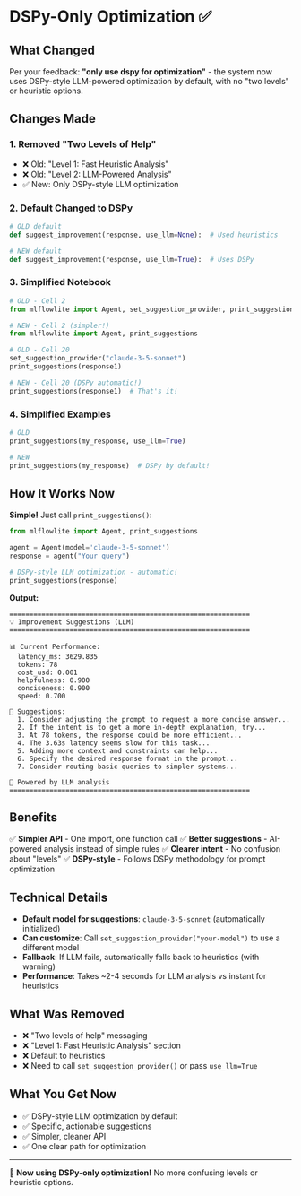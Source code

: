# DSPy-Only Optimization ✅

## What Changed

Per your feedback: **"only use dspy for optimization"** - the system now uses DSPy-style LLM-powered optimization by default, with no "two levels" or heuristic options.

## Changes Made

### 1. **Removed "Two Levels of Help"**
   - ❌ Old: "Level 1: Fast Heuristic Analysis"
   - ❌ Old: "Level 2: LLM-Powered Analysis"
   - ✅ New: Only DSPy-style LLM optimization

### 2. **Default Changed to DSPy**
   ```python
   # OLD default
   def suggest_improvement(response, use_llm=None):  # Used heuristics
   
   # NEW default
   def suggest_improvement(response, use_llm=True):  # Uses DSPy
   ```

### 3. **Simplified Notebook**
   ```python
   # OLD - Cell 2
   from mlflowlite import Agent, set_suggestion_provider, print_suggestions
   
   # NEW - Cell 2 (simpler!)
   from mlflowlite import Agent, print_suggestions
   ```

   ```python
   # OLD - Cell 20
   set_suggestion_provider("claude-3-5-sonnet")
   print_suggestions(response1)
   
   # NEW - Cell 20 (DSPy automatic!)
   print_suggestions(response1)  # That's it!
   ```

### 4. **Simplified Examples**
   ```python
   # OLD
   print_suggestions(my_response, use_llm=True)
   
   # NEW
   print_suggestions(my_response)  # DSPy by default!
   ```

## How It Works Now

**Simple!** Just call `print_suggestions()`:

```python
from mlflowlite import Agent, print_suggestions

agent = Agent(model='claude-3-5-sonnet')
response = agent("Your query")

# DSPy-style LLM optimization - automatic!
print_suggestions(response)
```

**Output:**
```
============================================================
💡 Improvement Suggestions (LLM)
============================================================

📊 Current Performance:
  latency_ms: 3629.835
  tokens: 78
  cost_usd: 0.001
  helpfulness: 0.900
  conciseness: 0.900
  speed: 0.700

🔧 Suggestions:
  1. Consider adjusting the prompt to request a more concise answer...
  2. If the intent is to get a more in-depth explanation, try...
  3. At 78 tokens, the response could be more efficient...
  4. The 3.63s latency seems slow for this task...
  5. Adding more context and constraints can help...
  6. Specify the desired response format in the prompt...
  7. Consider routing basic queries to simpler systems...

📝 Powered by LLM analysis
============================================================
```

## Benefits

✅ **Simpler API** - One import, one function call
✅ **Better suggestions** - AI-powered analysis instead of simple rules
✅ **Clearer intent** - No confusion about "levels"
✅ **DSPy-style** - Follows DSPy methodology for prompt optimization

## Technical Details

- **Default model for suggestions**: `claude-3-5-sonnet` (automatically initialized)
- **Can customize**: Call `set_suggestion_provider("your-model")` to use a different model
- **Fallback**: If LLM fails, automatically falls back to heuristics (with warning)
- **Performance**: Takes ~2-4 seconds for LLM analysis vs instant for heuristics

## What Was Removed

- ❌ "Two levels of help" messaging
- ❌ "Level 1: Fast Heuristic Analysis" section
- ❌ Default to heuristics
- ❌ Need to call `set_suggestion_provider()` or pass `use_llm=True`

## What You Get Now

- ✅ DSPy-style LLM optimization by default
- ✅ Specific, actionable suggestions
- ✅ Simpler, cleaner API
- ✅ One clear path for optimization

---

**🎉 Now using DSPy-only optimization!** No more confusing levels or heuristic options.

